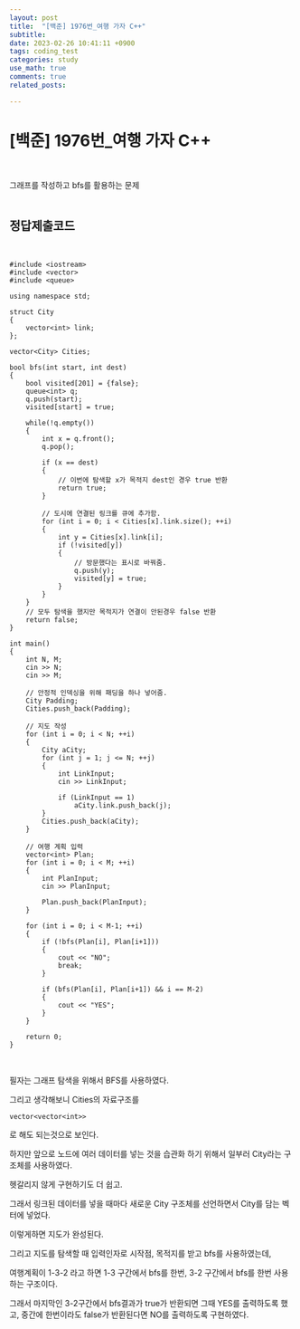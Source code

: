```yaml
---
layout: post
title:  "[백준] 1976번_여행 가자 C++"
subtitle:   
date: 2023-02-26 10:41:11 +0900
tags: coding_test
categories: study
use_math: true
comments: true
related_posts:

---
```


# [백준] 1976번_여행 가자 C++<br/>
<br/>

그래프를 작성하고 bfs를 활용하는 문제<br/>
<br/>

## 정답제출코드<br/>
<br/>

```
#include <iostream>
#include <vector>
#include <queue>

using namespace std;

struct City
{
    vector<int> link;
};

vector<City> Cities;

bool bfs(int start, int dest)
{
    bool visited[201] = {false};
    queue<int> q;
    q.push(start);
    visited[start] = true;

    while(!q.empty())
    {
        int x = q.front();
        q.pop();
        
        if (x == dest)
        {
            // 이번에 탐색할 x가 목적지 dest인 경우 true 반환
            return true;
        }

        // 도시에 연결된 링크를 큐에 추가함.
        for (int i = 0; i < Cities[x].link.size(); ++i)
        {
            int y = Cities[x].link[i];
            if (!visited[y])
            {
                // 방문했다는 표시로 바꿔줌.
                q.push(y);
                visited[y] = true;
            }
        }
    }
    // 모두 탐색을 했지만 목적지가 연결이 안된경우 false 반환
    return false;
}

int main()
{
    int N, M;
    cin >> N;
    cin >> M;

    // 안정적 인덱싱을 위해 패딩을 하나 넣어줌.
    City Padding;
    Cities.push_back(Padding);

    // 지도 작성
    for (int i = 0; i < N; ++i)
    {
        City aCity;        
        for (int j = 1; j <= N; ++j)
        {
            int LinkInput;
            cin >> LinkInput;

            if (LinkInput == 1)
                aCity.link.push_back(j);
        }
        Cities.push_back(aCity);
    }

    // 여행 계획 입력
    vector<int> Plan;
    for (int i = 0; i < M; ++i)
    {
        int PlanInput;
        cin >> PlanInput;

        Plan.push_back(PlanInput);
    }

    for (int i = 0; i < M-1; ++i)
    {
        if (!bfs(Plan[i], Plan[i+1]))
        {
            cout << "NO";
            break;
        }

        if (bfs(Plan[i], Plan[i+1]) && i == M-2)
        {
            cout << "YES";
        }
    }

    return 0;
}
```
<br/>

필자는 그래프 탐색을 위해서 BFS를 사용하였다.<br/>

그리고 생각해보니 Cities의 자료구조를
```
vector<vector<int>>
```
로 해도 되는것으로 보인다.<br/>

하지만 앞으로 노드에 여러 데이터를 넣는 것을 습관화 하기 위해서 일부러 City라는 구조체를 사용하였다.<br/>

헷갈리지 않게 구현하기도 더 쉽고.<br/>

그래서 링크된 데이터를 넣을 때마다 새로운 City 구조체를 선언하면서 City를 담는 벡터에 넣었다.<br/>

이렇게하면 지도가 완성된다.<br/>

그리고 지도를 탐색할 때 입력인자로 시작점, 목적지를 받고 bfs를 사용하였는데,

여행계획이 1-3-2 라고 하면 1-3 구간에서 bfs를 한번, 3-2 구간에서 bfs를 한번 사용하는 구조이다.<br/>

그래서 마지막인 3-2구간에서 bfs결과가 true가 반환되면 그때 YES를 출력하도록 했고, 중간에 한번이라도 false가 반환된다면 NO를 출력하도록 구현하였다.